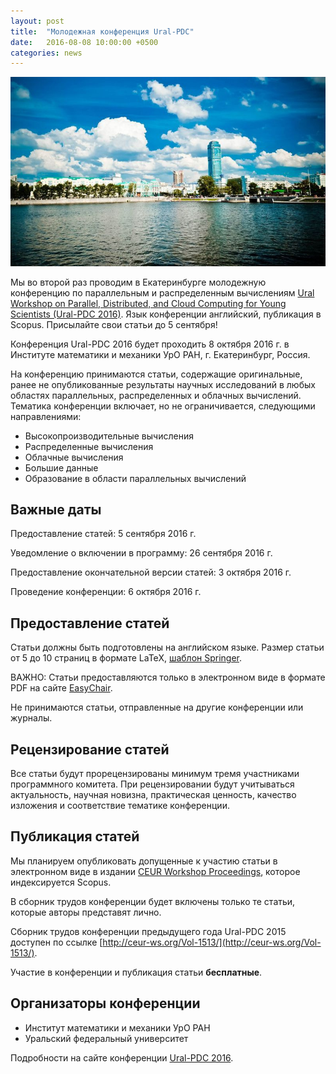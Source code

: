 ```yaml
---
layout: post
title:  "Молодежная конференция Ural-PDC"
date:   2016-08-08 10:00:00 +0500
categories: news
---
```


![Картинка Екатеринбурга для конференции Ural-PDC](/assets/ural-pdc.jpg)

Мы во второй раз проводим в Екатеринбурге молодежную конференцию по параллельным и распределенным вычислениям [Ural Workshop on Parallel, Distributed, and Cloud Computing for Young Scientists (Ural-PDC 2016)](http://ural-pdc.org). Язык конференции английский, публикация в Scopus. Присылайте свои статьи до 5 сентября! 

<!--more-->

Конференция Ural-PDC 2016 будет проходить 8 октября 2016 г. в Институте математики и механики УрО РАН, г. Екатеринбург, Россия.

На конференцию принимаются статьи, содержащие оригинальные, ранее не опубликованные результаты научных исследований в любых областях параллельных, распределенных и облачных вычислений. Тематика конференции включает, но не ограничивается, следующими направлениями:

- Высокопроизводительные вычисления
- Распределенные вычисления
- Облачные вычисления
- Большие данные
- Образование в области параллельных вычислений

## Важные даты

Предоставление статей: 5 сентября 2016 г.

Уведомление о включении в программу: 26 сентября 2016 г.

Предоставление окончательной версии статей: 3 октября 2016 г.

Проведение конференции: 6 октября 2016 г.

## Предоставление статей

Статьи должны быть подготовлены на английском языке. Размер статьи от 5 до 10 страниц в формате LaTeX, [шаблон Springer](ftp://ftp.springer.de/pub/tex/latex/llncs/latex2e/llncs2e.zip).

ВАЖНО: Статьи предоставляются только в электронном виде в формате PDF на сайте [EasyChair](https://easychair.org/conferences/?conf=uralpdc2016). 

Не принимаются статьи, отправленные на другие конференции или журналы. 

## Рецензирование статей

Все статьи будут прорецензированы минимум тремя участниками программного комитета. При рецензировании будут учитываться актуальность, научная новизна, практическая ценность, качество изложения и соответствие тематике конференции.

## Публикация статей

Мы планируем опубликовать допущенные к участию статьи в электронном виде в издании [CEUR Workshop Proceedings](http://ceur-ws.org/), которое индексируется Scopus.

В сборник трудов конференции будет включены только те статьи, которые авторы представят лично.

Сборник трудов конференции предыдущего года Ural-PDC 2015 доступен по ссылке [http://ceur-ws.org/Vol-1513/](http://ceur-ws.org/Vol-1513/).

Участие в конференции и публикация статьи **бесплатные**.

## Организаторы конференции

- Институт математики и механики УрО РАН
- Уральский федеральный университет

Подробности на сайте конференции [Ural-PDC 2016](http://ural-pdc.org).
